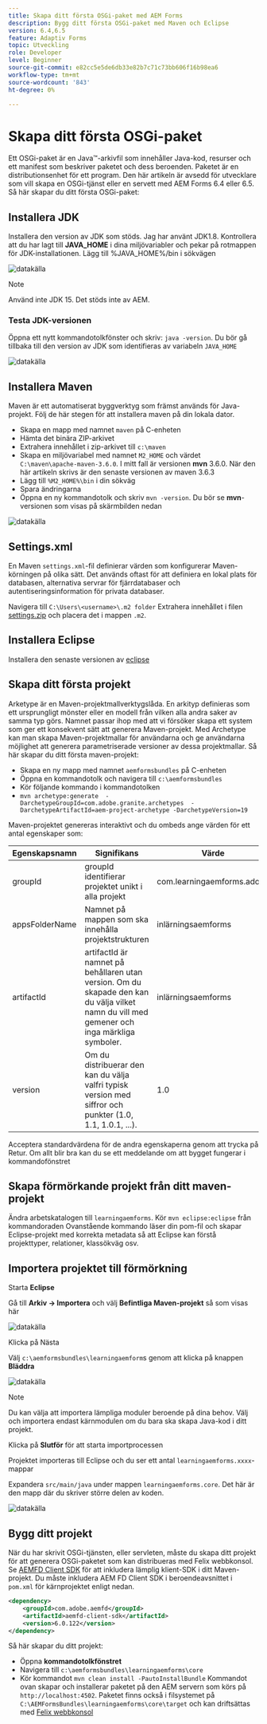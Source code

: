 ```yaml
---
title: Skapa ditt första OSGi-paket med AEM Forms
description: Bygg ditt första OSGi-paket med Maven och Eclipse
version: 6.4,6.5
feature: Adaptiv Forms
topic: Utveckling
role: Developer
level: Beginner
source-git-commit: e82cc5e5de6db33e82b7c71c73bb606f16b98ea6
workflow-type: tm+mt
source-wordcount: '843'
ht-degree: 0%

---
```



# Skapa ditt första OSGi-paket

Ett OSGi-paket är en Java™-arkivfil som innehåller Java-kod, resurser och ett manifest som beskriver paketet och dess beroenden. Paketet är en distributionsenhet för ett program. Den här artikeln är avsedd för utvecklare som vill skapa en OSGi-tjänst eller en servett med AEM Forms 6.4 eller 6.5. Så här skapar du ditt första OSGi-paket:


## Installera JDK

Installera den version av JDK som stöds. Jag har använt JDK1.8. Kontrollera att du har lagt till **JAVA_HOME** i dina miljövariabler och pekar på rotmappen för JDK-installationen.
Lägg till %JAVA_HOME%/bin i sökvägen

![datakälla](assets/java-home.JPG)

>[!NOTE]
> Använd inte JDK 15. Det stöds inte av AEM.

### Testa JDK-versionen

Öppna ett nytt kommandotolkfönster och skriv: `java -version`. Du bör gå tillbaka till den version av JDK som identifieras av variabeln `JAVA_HOME`

![datakälla](assets/java-version.JPG)

## Installera Maven

Maven är ett automatiserat byggverktyg som främst används för Java-projekt. Följ de här stegen för att installera maven på din lokala dator.

* Skapa en mapp med namnet `maven` på C-enheten
* Hämta det binära ZIP-arkivet [](http://maven.apache.org/download.cgi)
* Extrahera innehållet i zip-arkivet till `c:\maven`
* Skapa en miljövariabel med namnet `M2_HOME` och värdet `C:\maven\apache-maven-3.6.0`. I mitt fall är versionen **mvn** 3.6.0. När den här artikeln skrivs är den senaste versionen av maven 3.6.3
* Lägg till `%M2_HOME%\bin` i din sökväg
* Spara ändringarna
* Öppna en ny kommandotolk och skriv `mvn -version`. Du bör se **mvn**-versionen som visas på skärmbilden nedan

![datakälla](assets/mvn-version.JPG)

## Settings.xml

En Maven `settings.xml`-fil definierar värden som konfigurerar Maven-körningen på olika sätt. Det används oftast för att definiera en lokal plats för databasen, alternativa servrar för fjärrdatabaser och autentiseringsinformation för privata databaser.

Navigera till `C:\Users\<username>\.m2 folder`
Extrahera innehållet i filen [settings.zip](assets/settings.zip) och placera det i mappen `.m2`.

## Installera Eclipse

Installera den senaste versionen av [eclipse](https://www.eclipse.org/downloads/)

## Skapa ditt första projekt

Arketype är en Maven-projektmallverktygslåda. En arkityp definieras som ett ursprungligt mönster eller en modell från vilken alla andra saker av samma typ görs. Namnet passar ihop med att vi försöker skapa ett system som ger ett konsekvent sätt att generera Maven-projekt. Med Archetype kan man skapa Maven-projektmallar för användarna och ge användarna möjlighet att generera parametriserade versioner av dessa projektmallar.
Så här skapar du ditt första maven-projekt:

* Skapa en ny mapp med namnet `aemformsbundles` på C-enheten
* Öppna en kommandotolk och navigera till `c:\aemformsbundles`
* Kör följande kommando i kommandotolken
* `mvn archetype:generate  -DarchetypeGroupId=com.adobe.granite.archetypes  -DarchetypeArtifactId=aem-project-archetype -DarchetypeVersion=19`

Maven-projektet genereras interaktivt och du ombeds ange värden för ett antal egenskaper som:

| Egenskapsnamn | Signifikans | Värde |
------------------------|---------------------------------------|---------------------
| groupId | groupId identifierar projektet unikt i alla projekt | com.learningaemforms.adobe |
| appsFolderName | Namnet på mappen som ska innehålla projektstrukturen | inlärningsaemforms |
| artifactId | artifactId är namnet på behållaren utan version. Om du skapade den kan du välja vilket namn du vill med gemener och inga märkliga symboler. | inlärningsaemforms |
| version | Om du distribuerar den kan du välja valfri typisk version med siffror och punkter (1.0, 1.1, 1.0.1, ...). | 1.0 |

Acceptera standardvärdena för de andra egenskaperna genom att trycka på Retur.
Om allt blir bra kan du se ett meddelande om att bygget fungerar i kommandofönstret

## Skapa förmörkande projekt från ditt maven-projekt

Ändra arbetskatalogen till `learningaemforms`.
Kör `mvn eclipse:eclipse` från kommandoraden
Ovanstående kommando läser din pom-fil och skapar Eclipse-projekt med korrekta metadata så att Eclipse kan förstå projekttyper, relationer, klassökväg osv.

## Importera projektet till förmörkning

Starta **Eclipse**

Gå till **Arkiv -> Importera** och välj **Befintliga Maven-projekt** så som visas här

![datakälla](assets/import-mvn-project.JPG)

Klicka på Nästa

Välj `c:\aemformsbundles\learningaemform`s genom att klicka på knappen **Bläddra**

![datakälla](assets/select-mvn-project.JPG)

>[!NOTE]
>Du kan välja att importera lämpliga moduler beroende på dina behov. Välj och importera endast kärnmodulen om du bara ska skapa Java-kod i ditt projekt.

Klicka på **Slutför** för att starta importprocessen

Projektet importeras till Eclipse och du ser ett antal `learningaemforms.xxxx`-mappar

Expandera `src/main/java` under mappen `learningaemforms.core`. Det här är den mapp där du skriver större delen av koden.

![datakälla](assets/learning-core.JPG)

## Bygg ditt projekt




När du har skrivit OSGi-tjänsten, eller servleten, måste du skapa ditt projekt för att generera OSGi-paketet som kan distribueras med Felix webbkonsol. Se [AEMFD Client SDK](https://repo.adobe.com/nexus/content/groups/public/com/adobe/aemfd/aemfd-client-sdk/) för att inkludera lämplig klient-SDK i ditt Maven-projekt. Du måste inkludera AEM FD Client SDK i beroendeavsnittet i `pom.xml` för kärnprojektet enligt nedan.





```xml
<dependency>
    <groupId>com.adobe.aemfd</groupId>
    <artifactId>aemfd-client-sdk</artifactId>
    <version>6.0.122</version>
</dependency>
```

Så här skapar du ditt projekt:

* Öppna **kommandotolkfönstret**
* Navigera till `c:\aemformsbundles\learningaemforms\core`
* Kör kommandot `mvn clean install -PautoInstallBundle`
Kommandot ovan skapar och installerar paketet på den AEM servern som körs på `http://localhost:4502`. Paketet finns också i filsystemet på
   `C:\AEMFormsBundles\learningaemforms\core\target` och kan driftsättas med  [Felix webbkonsol](http://localhost:4502/system/console/bundles)
